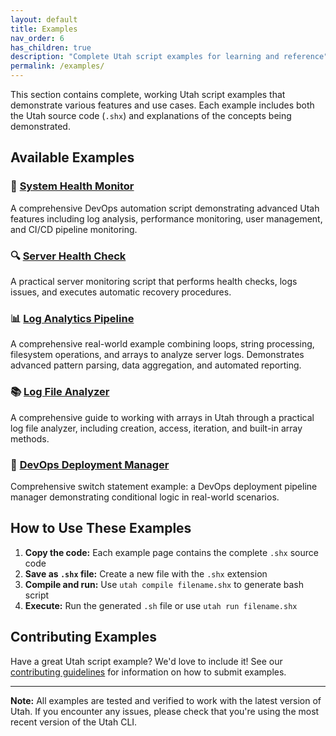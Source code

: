 ```yaml
---
layout: default
title: Examples
nav_order: 6
has_children: true
description: "Complete Utah script examples for learning and reference"
permalink: /examples/
---
```


This section contains complete, working Utah script examples that demonstrate various features and use cases. Each example includes both the Utah source code (`.shx`) and explanations of the concepts being demonstrated.

## Available Examples

### 🏥 [System Health Monitor](examples/system-health-monitor)

A comprehensive DevOps automation script demonstrating advanced Utah features including log analysis, performance monitoring, user management, and CI/CD pipeline monitoring.

### 🔍 [Server Health Check](server-health-check)

A practical server monitoring script that performs health checks, logs issues, and executes automatic recovery procedures.

### 📊 [Log Analytics Pipeline](log-analytics-pipeline)

A comprehensive real-world example combining loops, string processing, filesystem operations, and arrays to analyze server logs. Demonstrates advanced pattern parsing, data aggregation, and automated reporting.

### 📚 [Log File Analyzer](examples/log-file-analyzer)

A comprehensive guide to working with arrays in Utah through a practical log file analyzer, including creation, access, iteration, and built-in array methods.

### 🎯 [DevOps Deployment Manager](examples/devops-deployment-manager)

Comprehensive switch statement example: a DevOps deployment pipeline manager demonstrating conditional logic in real-world scenarios.

## How to Use These Examples

1. **Copy the code:** Each example page contains the complete `.shx` source code
2. **Save as `.shx` file:** Create a new file with the `.shx` extension
3. **Compile and run:** Use `utah compile filename.shx` to generate bash script
4. **Execute:** Run the generated `.sh` file or use `utah run filename.shx`

## Contributing Examples

Have a great Utah script example? We'd love to include it! See our [contributing guidelines](../01-getting-started/contributing.md) for information on how to submit examples.

---

**Note:** All examples are tested and verified to work with the latest version of Utah. If you encounter any issues, please check that you're using the most recent version of the Utah CLI.
